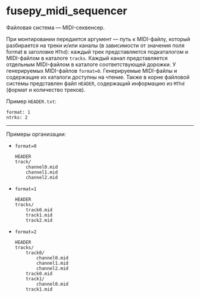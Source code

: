 # fusepy_midi_sequencer

Файловая система — MIDI-секвенсер. 

При монтировании передается аргумент — путь к MIDI-файлу, который разбирается на треки и/или каналы (в зависимости от значения поля format в заголовке `MThd`): каждый трек представляется подкаталогом и MIDI-файлом в каталоге `tracks`. Каждый канал представляется отдельным MIDI-файлом в каталоге соответствующей дорожки. У генерируемых MIDI-файлов `format=0`. Генерируемые MIDI-файлы и содержащие их каталоги доступны на чтение. Также в корне файловой системы представлен файл `HEADER`, содержащий информацию из `MThd` (формат и количество треков).

Пример `HEADER.txt`:
```        
format: 1 
ntrks: 2
```
---
Примеры организации:
- `format=0`
    ```
    HEADER
    track/
        channel0.mid
        channel1.mid
        channel2.mid
    ```
            
- `format=1`
    ```
    HEADER
    tracks/
        track0.mid
        track1.mid
        track2.mid
    ```
            
- `format=2`
    ```
    HEADER
    tracks/
        track0/
            channel0.mid
            channel1.mid
            channel2.mid
        track0.mid
        track1/
            channel0.mid
        track1.mid
    ```

